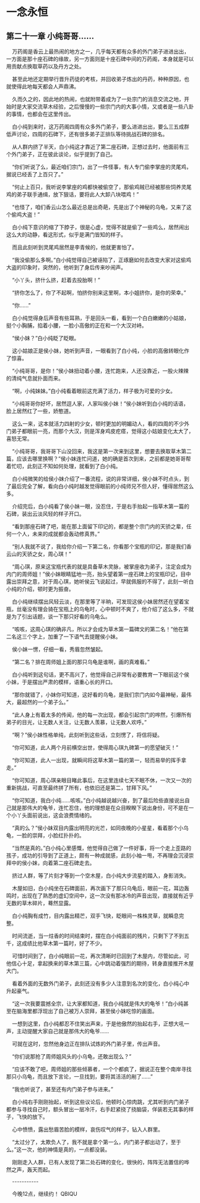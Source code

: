 # 一念永恒 
 ## 第二十一章 小纯哥哥……
     万药阁是香云上最热闹的地方之一，几乎每天都有众多的外门弟子进进出出，一方面是那十座石碑的缘故，另一方面则是十座石碑中间的万药阁，本身就是可以用贡献点换取草药以及丹方之处。

    甚至此地还定期举行晋升药徒的考核，并回收弟子炼出的丹药，种种原因，也就使得此地每天都会人声鼎沸。

    久而久之的，因此地的热闹，也就附带着成为了一处宗门的消息交流之地，开始时是大家交流草木经验，之后慢慢的一些宗门内的大事小情，又或者是一些八卦的事情，也都会在这里传出。

    白小纯到来时，这万药阁四周有众多外门弟子，要么进进出出，要么三五成群低声讨论，四周的石碑下，还有很多弟子正排队等待挑战石碑的排名。

    从人群内挤了半天，白小纯这才靠近了第二座石碑，正想过去时，他面前有三个外门弟子，正在彼此谈论，似乎提到了自己。

    “你们听说了么，最近咱们宗门，出了一件怪事，有人专门偷李掌座的灵尾鸡，据说已经丢了上百只了。”

    “何止上百只，我听说李掌座的鸡都快被偷空了，那偷鸡贼已经被那些饲养灵尾鸡的弟子联手通缉，放下狠话，要将此人大卸八块喂鸡！”

    “也怪了，咱们香云山怎么最近总是出奇葩，先是出了个神秘的乌龟，又来了这个偷鸡大盗！”

    白小纯下意识的缩了下脖子，很是心虚，觉得不就是偷了一些鸡么，居然闹出这么大的动静，看这形式，似乎是满门皆知的样子。

    而且此刻听到灵尾鸡居然是李青候的，他就更害怕了。

    “我没偷那么多啊。”白小纯觉得自己被诬陷了，正琢磨如何去改变大家对这偷鸡大盗的印象时，突然的，他听到了身后传来吵闹声。

    “小丫头，挤什么挤，赶着去投胎啊！”

    “挤你怎么了，你了不起啊，怕挤你别来这里啊，本小姐挤你，是你的荣幸。”

    “你……”

    白小纯觉得身后声音有些耳熟，于是回头一看，看到一个白白嫩嫩的小姑娘，挺个小胸脯，掐着小腰，一脸小高傲的正在和一个大汉对峙。

    “侯小妹？”白小纯眨了眨眼。

    这小姑娘正是侯小妹，她听到声音，一眼看到了白小纯，小脸的高傲转眼化作了惊喜。

    “小纯哥哥，是你！”侯小妹扭动着小腰，连忙跑来，人还没靠近，一股火辣辣的清纯气息就扑面而来。

    “啊，小纯妹妹。”白小纯看着眼前这充满了活力，样子极为可爱的少女。

    “小纯哥哥你好坏，居然逗人家，人家叫侯小妹！”侯小妹听到白小纯的话语，脸上居然红了一些，娇憨道。

    这么一来，这本就活力四射的少女，顿时更加的明媚动人，看的四周的不少外门弟子都眼前一亮，而那个大汉，则是浑身鸡皮疙瘩，觉得这小姑娘变化太大了，喜怒无常。

    “小纯哥哥，我哥哥下山没回来，我这是第一次来到这里，想要去换取草木第二篇，应该去哪里换啊？”侯小妹连忙问道，她的确是首次到来，之前都是她哥哥帮着忙叨，此刻正不知如何处理，就看到了白小纯。

    白小纯微笑的给侯小妹介绍了一番流程，说的非常详细，侯小妹不时点头，到了最后完全了解，看向白小纯时越发觉得眼前的小纯师兄不但人好，懂得居然这么多。

    介绍完后，白小纯看了侯小妹一眼，没忍住，于是右手抬起一指草木第一篇的石碑，装出云淡风轻的样子开口。

    “看到那座石碑了吧，能在那上面留下印记的，都是整个宗门内的天骄之辈，任何一个人，未来的成就都会轰动修真界。”

    “别人我就不说了，我给你介绍一下第二名，你看那个宝瓶的印记，那是我们香云山的天骄之女，周心琪！”

    “周心琪，原来这宝瓶代表的就是具备草木灵脉，被掌座收为弟子，注定会成为内门的周师姐！”侯小妹眼睛猛地一亮，抬头望着第一座石碑上的宝瓶印记，目中露出崇拜之意，对于周心琪，她听侯云飞说起过，早就佩服的不得了，此刻一听白小纯的介绍，顿时更为振奋。

    白小纯继续摆出风轻云淡，在那里等了半晌，可发现这侯小妹居然还在望着宝瓶，丝毫没有理会骑在宝瓶上的乌龟时，心中顿时不爽了，他介绍了这么多，不就是为了引出话题，谈一下那只好看的乌龟么。

    “咳咳，这周心琪的确非凡，所以才会成为草木第一篇碑文的第二名！”他在第二名这三个字上，加重了一下语气去提醒侯小妹。

    侯小妹一愣，仔细一看，秀眉忽然皱起。

    “第二名？排在周师姐上面的那只乌龟是谁啊，画的真难看。”

    白小纯听到这句话，更不高兴了，他觉得自己非常有必要教育一下眼前这个侯小妹，于是摆出严肃的模样，语重心长的开口。

    “那你就错了，小妹你可知道，这好看的乌龟，是我们宗门内如今最神秘，最伟大，最超然的一个弟子么。”

    “此人身上有着太多的传闻，他的每一次出现，都会引起宗门的哗然，引爆所有弟子的目光，让无数人关注，让无数人羡慕，让无数人欢呼。”

    “啊？”侯小妹性格单纯，此刻听到这些话，立刻愣了，将信将疑。

    “你可知道，此人两个月前横空出世，使得周心琪九碑第一的愿望破灭！”

    “你可知道，此人一出现，就瞬间将这草木第一篇的第一，轻而易举的挥手拿走。”

    “你可知道，周心琪亲眼目睹此事后，在这里连续七天不眠不休，一次又一次的重新挑战，可直至最终拼了所有，也依旧还是第二，甘拜下风。”

    “你可知道，我白小纯……咳咳。”白小纯越说越兴奋，到了最后险些直接说出自己就是那伟大的龟爷，连忙忍住，他的理想是在众目睽睽下说出身份，可不是在一个小丫头面前说出，这会浪费情绪的。

    “真的么？”侯小妹双目内露出明亮的光芒，如同夜晚的小星星，看着那个小乌龟，一脸的崇拜，小脸红扑扑的。

    “当然是真的。”白小纯心里感慨，他觉得自己做了一件好事，将一个走上歪路的孩子，成功的引导到了正道上，颇有一种成就感，此刻小袖一甩，不再理会沉浸崇拜中的侯小妹，向着第二座石碑走去。

    挤过人群，等了片刻才等到一个空木屋，白小纯大步流星的踏入，身影消失。

    木屋如旧，白小纯坐在石碑面前，再次画下了那只乌龟后，眼前一花，耳边轰鸣时，出现在了熟悉的虚幻空间中，这一次没有那冰冷的声音出现，直接就有近乎无数的草木碎片，蓦然显露。

    白小纯胸有成竹，目内露出精芒，双手飞快，眨眼间一株株灵草，就瞬息完整。

    时间流逝，当一炷香的时间结束时，摆在白小纯面前的残片，只剩下了不到五千，这成绩比他草木第一篇时，好了不少。

    可惜时间到了，白小纯眼前一花，再次清晰时已回到了木屋内，尽管如此，可他信心十足，拿起换来的草木第三篇，心中跳动着强烈的期待，转身直接推开木屋大门。

    看着外面的无数外门弟子，此刻还没有多少人注意到名次的变化，白小纯心中升起豪气。

    “这一次我要震撼全宗，让大家都知道，我白小纯就是伟大的龟爷！”白小纯甚至在脑海里都浮现出了自己被万人崇拜，甚至侯小妹吃惊的画面。

    一想到这里，白小纯都忍不住笑出声来，于是他傲然的抬起右手，正想大吼一声，主动提醒大家自己就是那伟大的龟爷……

    可就在这时，忽然他身边正在排队试炼的外门弟子里，传出声音。

    “你们说那抢了周师姐风头的小乌龟，还敢出现么？”

    “应该不敢了吧，周师姐的那些倾慕者，一个个都疯了，据说正在整个南岸寻找那只小乌龟，而且放下言论，一旦找到，要将其活活的剐了……”

    “我也听说了，甚至还有内门弟子参与进来。”

    白小纯右手刚刚抬起，听到这些议论后，他顿时心惊肉跳，尤其听到内门弟子都参与寻找自己时，额头冒出一层冷汗，右手赶紧挠了挠脑袋，佯装若无其事的样子，飞快的放下。

    心中愤愤，露出愁眉苦脸的模样，哀伤叹气的样子，钻入人群里。

    “太过分了，太欺负人了，我不就是拿个第一么，内门弟子都出动了，至于么。”这一次，他的神情是真的，一点都没装。

    刚刚走入人群，已有人发现了第二处石碑的变化，很快的，阵阵无法置信的哗然之声，轰天而起。

    -----------

    今晚12点，继续约！ 
QBIQU